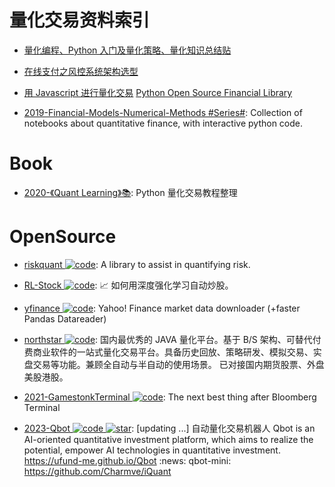 # 量化交易资料索引

- [量化编程、Python 入门及量化策略、量化知识总结贴](https://xueqiu.com/7381621247/64925383)

- [在线支付之风控系统架构选型](http://www.infoq.com/cn/articles/risk-management-analysis-system)

- [用 Javascript 进行量化交易](https://github.com/zeropool/botvs) [Python Open Source Financial Library ](https://github.com/thalesians/pythalesians)

- [2019-Financial-Models-Numerical-Methods #Series#](https://github.com/cantaro86/Financial-Models-Numerical-Methods): Collection of notebooks about quantitative finance, with interactive python code.

# Book

- [2020-《Quant Learning》📚](https://github.com/apachecn/quant-learning): Python 量化交易教程整理

# OpenSource

- [riskquant ![code](https://ng-tech.icu/assets/code.svg)](https://github.com/Netflix-Skunkworks/riskquant): A library to assist in quantifying risk.

- [RL-Stock ![code](https://ng-tech.icu/assets/code.svg)](https://github.com/wangshub/RL-Stock): 📈 如何用深度强化学习自动炒股。

- [yfinance ![code](https://ng-tech.icu/assets/code.svg)](https://github.com/ranaroussi/yfinance): Yahoo! Finance market data downloader (+faster Pandas Datareader)

- [northstar ![code](https://ng-tech.icu/assets/code.svg)](https://gitee.com/dromara/northstar): 国内最优秀的 JAVA 量化平台。基于 B/S 架构、可替代付费商业软件的一站式量化交易平台。具备历史回放、策略研发、模拟交易、实盘交易等功能。兼顾全自动与半自动的使用场景。 已对接国内期货股票、外盘美股港股。

- [2021-GamestonkTerminal ![code](https://ng-tech.icu/assets/code.svg)](https://github.com/DidierRLopes/GamestonkTerminal): The next best thing after Bloomberg Terminal

- [2023-Qbot ![code](https://ng-tech.icu/assets/code.svg) ![star](https://img.shields.io/github/stars/UFund-Me/Qbot)](https://github.com/UFund-Me/Qbot): [updating ...] 自动量化交易机器人 Qbot is an AI-oriented quantitative investment platform, which aims to realize the potential, empower AI technologies in quantitative investment. https://ufund-me.github.io/Qbot :news: qbot-mini: https://github.com/Charmve/iQuant
